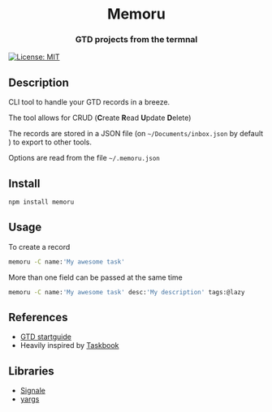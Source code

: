 <h1 align='center'>Memoru</h1>

<h3 align='center'>GTD projects from the termnal</h3>

[![License: MIT](https://img.shields.io/badge/License-MIT-yellow.svg)](https://opensource.org/licenses/MIT)

## Description
CLI tool to handle your GTD records in a breeze.

The tool allows for CRUD (**C**reate **R**ead **U**pdate **D**elete)

The records are stored in a JSON file (on `~/Documents/inbox.json` by default ) to export to other tools.

Options are read from the file `~/.memoru.json`

## Install

```bash
npm install memoru
```
## Usage

To create a record
```bash
memoru -C name:'My awesome task'
```

More than one field can be passed at the same time

```bash
memoru -C name:'My awesome task' desc:'My description' tags:@lazy
```
## References

+ [GTD startguide](https://hamberg.no/gtd/)
+ Heavily inspired by [Taskbook](https://github.com/klaussinani/taskbook)

## Libraries

+ [Signale](https://github.com/klaussinani/signale)
+ [yargs](https://github.com/yargs/yargs)
